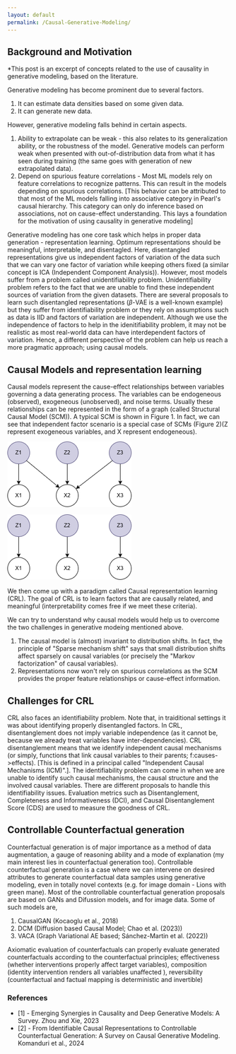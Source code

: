 ```yaml
---
layout: default
permalink: /Causal-Generative-Modeling/
---
```

## Background and Motivation
*This post is an excerpt of concepts related to the use of causality in generative modeling, based on the literature.

Generative modeling has become prominent due to several factors.
1. It can estimate data densities based on some given data.
2. It can generate new data.

However, generative modeling falls behind in certain aspects.
1. Ability to extrapolate can be weak - this also relates to its generalization ability, or the robustness of the model. Generative models can perform weak when presented with out-of-distribution data from what it has seen during training (the same goes with generation of new extrapolated data). 
2. Depend on spurious feature correlations - Most ML models rely on feature correlations to recognize patterns. This can result in the models depending on spurious correlations. [This behavior can be attributed to that most of the ML models falling into associative category in Pearl's causal hierarchy. This category can only do inference based on associations, not on cause-effect understanding. This lays a foundation for the motivation of using causality in generative modeling]

Generative modeling has one core task which helps in proper data generation - representation learning. Optimum representations should be meaningful, interpretable, and disentagled. Here, disentangled representations give us independent factors of variation of the data such that we can vary one factor of variation while keeping others fixed (a similar concept is ICA (Independent Component Analysis)). 
However, most models suffer from a problem called unidentifiability problem. Unidentifiability problem refers to the fact that we are unable to find these independent sources of variation from the given datasets. There are several proposals to learn such disentangled representations ($\beta$-VAE is a well-known example) but they suffer from identifiability problem or they rely on assumptions such as data is IID and factors of variation are independent. Although we use the independence of factors to help in the idenitifiability problem, it may not be realistic as most real-world data can have interdependent factors of variation. Hence, a different perspective of the problem can help us reach a more pragmatic approach; using causal models.

## Causal Models and representation learning
Causal models represent the cause-effect relationships between variables governing a data generating process. The variables can be endogeneous (observed), exogeneous (unobserved), and noise terms. Usually these relationships can be represented in the form of a graph (called Structural Causal Model (SCM)). A typical SCM is shown in Figure 1. In fact, we can see that independent factor scenario is a special case of SCMs (Figure 2)(Z represent exogeneous variables, and X represent endogeneous). 

![Figure 1](/assets/images/scm1.png)

![Figure 2](/assets/images/scm2.png)

We then come up with a paradigm called Causal representation learning (CRL). The goal of CRL is to learn factors that are causally related, and meaningful (interpretability comes free if we meet these criteria).

We can try to understand why causal models would help us to overcome the two challenges in generative modeing mentioned above.
1. The causal model is (almost) invariant to distribution shifts. In fact, the principle of "Sparse mechanism shift" says that small distribution shifts affect sparsely on causal variables (or precisely the "Markov factorization" of causal variables).
2. Representations now won't rely on spurious correlations as the SCM provides the proper feature relationships or cause-effect information.

## Challenges for CRL
CRL also faces an identifiability problem. Note that, in traiditional settings it was about identifying properly disentangled factors. In CRL, disentanglement does not imply variable independence (as it cannot be, because we already treat variables have inter-dependencies). CRL disentanglement means that we identify independent causal mechanisms (or simply, functions that link causal variables to their parents; f:causes->effects). [This is defined in a principal called "Independent Causal Mechanisms (ICM)".]. The identifiability problem can come in when we are unable to identify such causal mechanisms, the causal structure and the involved causal variables. There are different proposals to handle this identifiability issues.
Evaluation metrics such as Disentanglement, Completeness and Informativeness (DCI), and Causal Disentanglement Score (CDS) are used to measure the goodness of CRL.

## Controllable Counterfactual generation
Counterfactual generation is of major importance as a method of data augmentation, a gauge of reasoning ability and a mode of explanation (my main interest lies in counterfactual generation too). Controllable counterfactual generation is a case where we can intervene on desired attributes to generate counterfactual data samples using generative modeling, even in totally novel contexts (e.g. for image domain - Lions with green mane). Most of the controllable counterfactual generation proposals are based on GANs and Difussion models, and for image data. Some of such models are,
1. CausalGAN (Kocaoglu et al., 2018)
2. DCM (Diffusion based Causal Model; Chao et al. (2023))
3. VACA (Graph Variational AE based; Sánchez-Martin et al. (2022))

Axiomatic evaluation of counterfactuals can properly evaluate generated counterfactuals according to the counterfactual principles; effectiveness (whether interventions properly affect target variables), composition (identity intervention renders all variables unaffected ), reversibility (counterfactual and factual mapping is deterministic and invertible)

### References
- [1] - Emerging Synergies in Causality and Deep Generative Models: A Survey. Zhou and Xie, 2023
- [2] - From Identifiable Causal Representations to Controllable Counterfactual Generation: A Survey on Causal Generative Modeling. Komanduri et al., 2024
